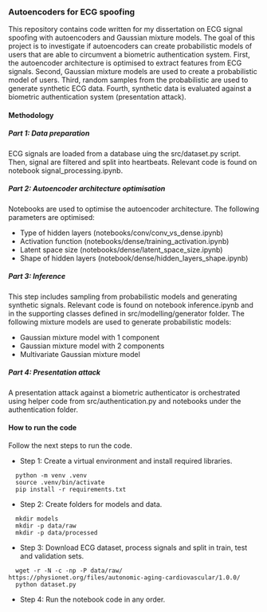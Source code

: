 ### Autoencoders for ECG spoofing
This repository contains code written for my dissertation on ECG signal spoofing with autoencoders and Gaussian mixture models. The goal of this project is to investigate if autoencoders can create probabilistic models of users that are able to circumvent a biometric authentication system. First, the autoencoder architecture is optimised to extract features from ECG signals. Second, Gaussian mixture models are used to create a probabilistic model of users. Third, random samples from the probabilistic are used to generate synthetic ECG data. Fourth, synthetic data is evaluated against a biometric authentication system (presentation attack).

#### Methodology

##### Part 1: Data preparation
ECG signals are loaded from a database uing the src/dataset.py script. Then, signal are filtered and split into heartbeats. Relevant code is found on notebook signal_processing.ipynb.

##### Part 2: Autoencoder architecture optimisation
Notebooks are used to optimise the autoencoder architecture. The following parameters are optimised:
- Type of hidden layers (notebooks/conv/conv_vs_dense.ipynb)
- Activation function (notebooks/dense/training_activation.ipynb)
- Latent space size (notebooks/dense/latent_space_size.ipynb)
- Shape of hidden layers (notebook/dense/hidden_layers_shape.ipynb)

##### Part 3: Inference
This step includes sampling from probabilistic models and generating synthetic signals. Relevant code is found on notebook inference.ipynb and in the supporting classes defined in src/modelling/generator folder. The following mixture models are used to generate probabilistic models:
- Gaussian mixture model with 1 component
- Gaussian mixture model with 2 components
- Multivariate Gaussian mixture model

##### Part 4: Presentation attack
A presentation attack against a biometric authenticator is orchestrated using helper code from src/authentication.py and notebooks under the authentication folder.

#### How to run the code
Follow the next steps to run the code.
- Step 1: Create a virtual environment and install required libraries.
```
  python -m venv .venv
  source .venv/bin/activate
  pip install -r requirements.txt
```
- Step 2: Create folders for models and data.
```
  mkdir models
  mkdir -p data/raw
  mkdir -p data/processed
```
- Step 3: Download ECG dataset, process signals and split in train, test and validation sets.
```
  wget -r -N -c -np -P data/raw/ https://physionet.org/files/autonomic-aging-cardiovascular/1.0.0/
  python dataset.py
```
- Step 4: Run the notebook code in any order.
